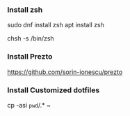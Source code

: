 ### Install zsh ###
sudo dnf install zsh
apt install zsh

chsh -s /bin/zsh

### Install Prezto ###
https://github.com/sorin-ionescu/prezto

### Install Customized dotfiles
cp -asi `pwd`/.* ~
